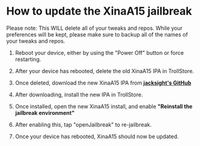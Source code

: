 # How to update the XinaA15 jailbreak
Please note: This WILL delete all of your tweaks and repos. While your preferences will be kept, please make sure to backup all of the names of your tweaks and repos.

1. Reboot your device, either by using the "Power Off" button or force restarting.

2. After your device has rebooted, delete the old XinaA15 IPA in TrollStore.

3. Once deleted, download the new XinaA15 IPA from [**jacksight's GitHub**](https://github.com/jacksight/xina520_official_jailbreak/releases)

4. After downloading, install the new IPA in TrollStore.

5. Once installed, open the new XinaA15 install, and enable **"Reinstall the jailbreak environment"**

6. After enabling this, tap "openJailbreak" to re-jailbreak.

7. Once your device has rebooted, XinaA15 should now be updated. 
